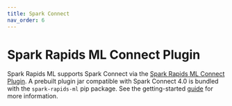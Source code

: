 ```yaml
---
title: Spark Connect
nav_order: 6
---
```

# Spark Rapids ML Connect Plugin

Spark Rapids ML supports Spark Connect via the [Spark Rapids ML Connect Plugin](https://github.com/NVIDIA/spark-rapids-ml/blob/main/jvm).  A prebuilt plugin jar compatible with Spark Connect 4.0 is bundled with the `spark-rapids-ml` pip package.   See the getting-started [guide](https://github.com/NVIDIA/spark-rapids-ml/blob/main/jvm/README.md) for more information.